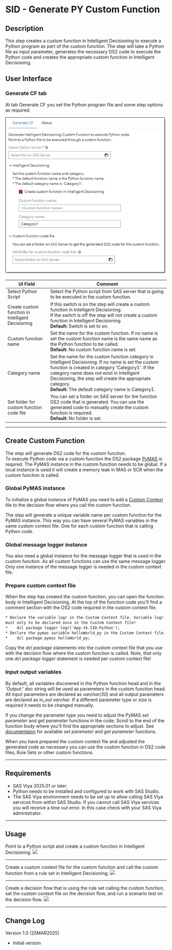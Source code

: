 # SID - Generate PY Custom Function #

## Description ##
This step creates a custom function in Intelligent Decisioning to execute a Python program as part of the custom function.
The step will take a Python file as input parameter, generates the necessary DS2 code to execute the Python code and creates the appropriate custom function in Intelligent Decisioning.

## User Interface ##

### Generate CF tab ###

At tab Generate CF you set the Python program file and some step options as required.

![](img/genCustFunc-00.jpg)

| UI Field | Comment | 
| --- | --- |
| Select Python Script | Select the Python script from SAS server that is going to be executed in the custom function. |
| Create custom function in Intelligent Decisioning | If this switch is on the step will create a custom function in Intelligent Decisioning.<br>If the switch is off the step will not create a custom function in Intelligent Decisioning.<br>**Default:** Switch is set to on. |
| Custom function name | Set the name for the custom function. If no name is set the custom function name is the same name as the Python function to be called.<br>**Default:** No custom function name is set. |
| Category name | Set the name for the custom function category in Intelligent Decisioning. If no name is set the custom function is created in category 'Category1'. If the category name does not exist in Intelligent Decisioning, the step will create the appropriate category.<br>**Default:** The default category name is Category1. |
| Set folder for custom function code file | You can set a folder on SAS server for the function DS2 code that is generated. You can use the generated code to manually create the custom function is required.<br>**Default:** No folder is set. |

---

## Create Custom Function ##
The step will generate DS2 code for the custom function.<br>
To execute Python code via a custom function the DS2 package [PyMAS](https://go.documentation.sas.com/doc/en/mascdc/default/masag/n0b478i3vsj1pqn1dht0ctsorlet.htm) is requred. The PyMAS instance in the custom function needs to be global. If a local instance is used it will create a memory leak in MAS or SCR when the custom function is called.<br>

### Global PyMAS instance ###
To initialize a global instance of PyMAS you need to add a [Custom Context](https://go.documentation.sas.com/doc/en/edmcdc/default/edmug/n15q9f3hiex347n1fdgtlq5qcpgt.htm)
 file to the decision flow where you call the custom function.<br>

 The step will generate a unique variable name per custom function for the PyMAS instance. This way you can have several PyMAS variables in the same custom context file. One for each custom function that is calling Python code.<br>

 ### Global message logger instance ###
 You also need a global instance for the message logger that is used in the custom function. As all custom functions can use the same message logger. Only one instance of the message logger is needed in the custom context file.<br>

 ### Prepare custom context file ###
 When the step has created the custom function, you can open the function body in Intelligent Decisioning. At the top of the function code you'll find a comment section with the DS2 code required in the custom context file.
 ```
 * Declare the variable logr in the Custom Context file. Variable logr must only to be declared once in the Custom Context file!
*    dcl package logger logr('App.tk.SID.Python');
* Declare the pymas variable helloWorld_py in the Custom Context file.
*    dcl package pymas helloWorld_py;
```
Copy the *dcl package* statements into the custom context file that you use with the decision flow where the custom function is called. Note, that only one *dcl package logger* statement is needed per custom context file!

### Input output variables ###
By default, all variables discovered in the Python function head and in the 'Output:' doc string will be used as parameters in the custom function head.<br> All input parameters are declared as *varchar(30)* and all output parameters are declared as *in_out varchar*. If a different parameter type or size is required it needs to be changed manually. 

If you change the parameter type you need to adjust the PyMAS *set parameter* and *get parameter* functions in the code. Scroll to the end of the function body where you'll find the appropriate sections to adjust. See [documentaion](https://go.documentation.sas.com/doc/en/mascdc/default/masag/p0j05fz6ik4b62n1lhutt0z08fel.htm) for available *set parameter* and *get parameter* functions.

When you have prepared the custom context file and adjusted the generated code as necessary you can use the custom function in DS2 code files, Rule Sets or other custom functions.

---

## Requirements <a name="requirements-"></a>
* SAS Viya 2025.01 or later.
* Python needs to be installed and configured to work with SAS Studio.
* The SAS Viya environment needs to be set up to allow calling SAS Viya services from within SAS Studio. If you cannot call SAS Viya services you will receive a time out error. In this case check with your SAS Viya administrator.

---

## Usage ##
Point to a Python script and create a custom function in Intelligent Decisioning.
![](img/GeneratePYCustomFunction_I.gif)

---

Create a custom context file for the custom function and call the custom function from a rule set in Intelligent Decisioning.
![](img/GeneratePYCustomFunction_II.gif)

---

Create a decision flow that is using the rule set calling the custom function, set the custom context file on the decision flow, and run a scenario test on the decision flow.
![](img/GeneratePYCustomFunction_III.gif)

---

## Change Log ##
Version 1.0 (25MAR2025)<br>
   * Initial version 

